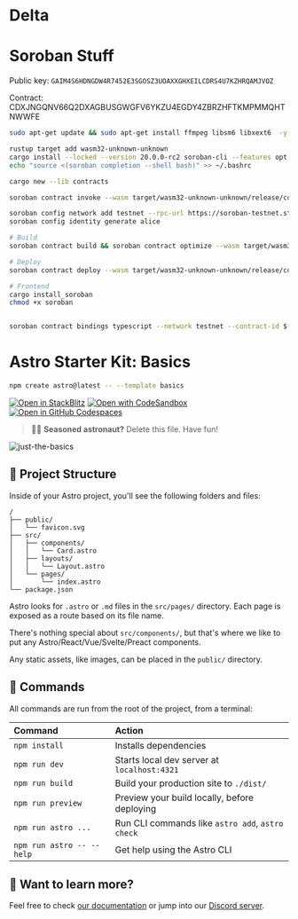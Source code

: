 # Delta

# Soroban Stuff

Public key: `GAIM4S6HDNGDW4R7452E3SGOSZ3UOAXXGHXEILCDRS4U7KZHRQAMJVOZ`

Contract: CDXJNGQNV66Q2DXAGBUSGWGFV6YKZU4EGDY4ZBRZHFTKMPMMQHTNWWFE

```bash
sudo apt-get update && sudo apt-get install ffmpeg libsm6 libxext6  -y

rustup target add wasm32-unknown-unknown
cargo install --locked --version 20.0.0-rc2 soroban-cli --features opt
echo "source <(soroban completion --shell bash)" >> ~/.bashrc

cargo new --lib contracts

soroban contract invoke --wasm target/wasm32-unknown-unknown/release/contracts.wasm --id 1 -- hello --to friend

soroban config network add testnet --rpc-url https://soroban-testnet.stellar.org:443 --network-passphrase "Test SDF Network ; September 2015"
soroban config identity generate alice

# Build
soroban contract build && soroban contract optimize --wasm target/wasm32-unknown-unknown/release/contracts.wasm

# Deploy
soroban contract deploy --wasm target/wasm32-unknown-unknown/release/contracts.optimized.wasm --source alice --network testnet > ../contractId

# Frontend
cargo install_soroban
chmod +x soroban


soroban contract bindings typescript --network testnet --contract-id $(cat contracts/.soroban/hello-id) --output-dir amorphous-soroban-client
```

# Astro Starter Kit: Basics

```sh
npm create astro@latest -- --template basics
```

[![Open in StackBlitz](https://developer.stackblitz.com/img/open_in_stackblitz.svg)](https://stackblitz.com/github/withastro/astro/tree/latest/examples/basics)
[![Open with CodeSandbox](https://assets.codesandbox.io/github/button-edit-lime.svg)](https://codesandbox.io/p/sandbox/github/withastro/astro/tree/latest/examples/basics)
[![Open in GitHub Codespaces](https://github.com/codespaces/badge.svg)](https://codespaces.new/withastro/astro?devcontainer_path=.devcontainer/basics/devcontainer.json)

> 🧑‍🚀 **Seasoned astronaut?** Delete this file. Have fun!

![just-the-basics](https://github.com/withastro/astro/assets/2244813/a0a5533c-a856-4198-8470-2d67b1d7c554)

## 🚀 Project Structure

Inside of your Astro project, you'll see the following folders and files:

```text
/
├── public/
│   └── favicon.svg
├── src/
│   ├── components/
│   │   └── Card.astro
│   ├── layouts/
│   │   └── Layout.astro
│   └── pages/
│       └── index.astro
└── package.json
```

Astro looks for `.astro` or `.md` files in the `src/pages/` directory. Each page is exposed as a route based on its file name.

There's nothing special about `src/components/`, but that's where we like to put any Astro/React/Vue/Svelte/Preact components.

Any static assets, like images, can be placed in the `public/` directory.

## 🧞 Commands

All commands are run from the root of the project, from a terminal:

| Command                   | Action                                           |
| :------------------------ | :----------------------------------------------- |
| `npm install`             | Installs dependencies                            |
| `npm run dev`             | Starts local dev server at `localhost:4321`      |
| `npm run build`           | Build your production site to `./dist/`          |
| `npm run preview`         | Preview your build locally, before deploying     |
| `npm run astro ...`       | Run CLI commands like `astro add`, `astro check` |
| `npm run astro -- --help` | Get help using the Astro CLI                     |

## 👀 Want to learn more?

Feel free to check [our documentation](https://docs.astro.build) or jump into our [Discord server](https://astro.build/chat).
